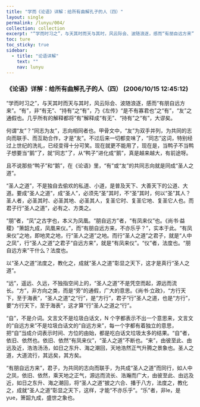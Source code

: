 ```yaml
---
title: "学而《论语》详解：给所有曲解孔子的人（四）"
layout: single
permalink: /lunyu/004/
collection: collection
excerpt: "“学而时习之”，与天其时而天与其时，风云际会、波随浪逐，感而“有朋自远方来”。“有”，非“有无”、“持有”之“有”，乃《左传》“是不有寡君也”之“有”，“友”之通假也。几乎所有的解释都将“有”解释成“有无”、“持有”之“有”，大谬矣。"
toc: ture
toc_sticky: true
sidebar:
  - title: "论语详解"
    text: ""
    nav: lunyu
---
```


### 《论语》详解：给所有曲解孔子的人（四） (2006/10/15 12:45:12)

“学而时习之”，与天其时而天与其时，风云际会、波随浪逐，感而“有朋自远方来”。“有”，非“有无”、“持有”之“有”，乃《左传》“是不有寡君也”之“有”，“友”之通假也。几乎所有的解释都将“有”解释成“有无”、“持有”之“有”，大谬矣。

何谓“友”？“同志为友”，志向相同者也。甲骨文中，“友”为双手并列，为共同的志向而联手、而互助合作，才是“友”。不过后来一切都变味了，“同志”这词，特别经过上世纪的洗礼，已经变得十分可笑。现在就更不能用了，现在是，当鸭子不当鸭子想要当“鹅”了，就“同志”了，从“鸭子”进化成“鹅”，真是越来越大，有前途呀。

且不说那些“鸭子”和“鹅”，在《论语》里，“有”或“友”的共同志向就是同成“圣人之道”。

“圣人之道”，不是独自去偷欢的私道、小道，是普及天下、大善天下的公道、大道。要成“圣人之道”，成“圣人”，必须先“圣”其时，不“圣”其时，何以“圣”其人？圣人者，必圣其时、必圣其地、必圣其人，复圣它时、复圣它地、复圣它人也。而君子行“圣人之道”，必有之、方类之。

“朋”者，“凤”之古字也，本义为凤凰。“朋自远方”者，“有凤来仪”也。《尚书·益稷》“箫韶九成，凤凰来仪。”，而“有朋自远方来，不亦乐乎？”，实本于此。“有凤来仪”之地，即地灵之地，行“圣人之道”之地。而行“圣人之道”之君子，就是“人中之凤”，行“圣人之道”之君子“自远方来”，就是“有凤来仪”。“仪”者，法度也。“朋自远方来”干什么？法度也。

以“圣人之道”法度之，教化之，成就“圣人之道”彰显之天下，这才是真行“圣人之道”。

“远”，遥远、久远，不独指空间上的，“圣人之道”不是凭空而起，源远而流长。“方”，非方向之类，而是“旁”的通假，广大的意思。《尚书·立政》，“方行天下，至于海表”，“圣人之道”之“行”，是“方行”，君子“行”圣人之道，也是“方行”，要“方行天下，至于海表”，这才算“行”圣人之道之“行”。

“自”，不是介词。文言文不是垃圾白话文，N 个字都表示不出一个意思来，文言文的“自远方来”不是垃圾白话文的“自远方来”，每一个字都有着独立的意思，把“自”当成介词表示时间、方位的由始，都是吃白话文垃圾太多的结果。“自”者，依旧、依然也。依旧、依然“有凤来仪”，“圣人之道”不断也。“来”，由彼至此、由远及近，浩浩汤汤，如日之东升、海之潮回，天地浩然正气升腾之景象也。圣人之道，大道流行，其远矣，其方矣。

“有朋自远方来”，君子，为共同的志向而联手，为共成“圣人之道”而同行，如人中之凤，依旧、依然，乘天地之正气，源远而流长、浩瀚而广大，由彼至此、由远及近，如日之东升、海之潮回，将“圣人之道”披之六合、播于八方，法度之，教化之，成就“圣人之道”彰显之天下，这样，才能“不亦乐乎”。“乐”者，非le，是yue，箫韶九成，盛世之象也。